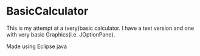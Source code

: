 # BasicCalculator
This is my attempt at a (very)basic calculator. I have a text version and one with very basic Graphics(i.e. JOptionPane).

Made using Eclipse java
